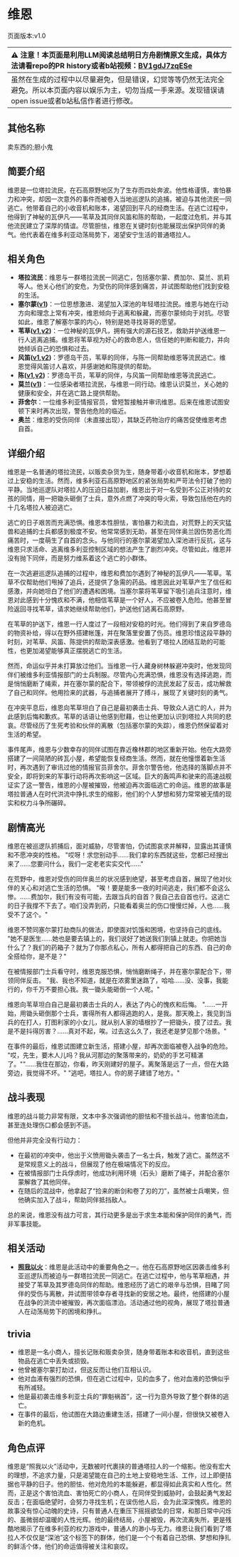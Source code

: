 # 维恩
页面版本:v1.0
 

| :warning: 注意！本页面是利用LLM阅读总结明日方舟剧情原文生成，具体方法请看repo的PR history或者b站视频：[BV1gdJ7zqESe](https://www.bilibili.com/video/BV1gdJ7zqESe/)         |
|:----------------------------|
| 虽然在生成的过程中以尽量避免，但是错误，幻觉等等仍然无法完全避免。所以本页面内容以娱乐为主，切勿当成一手来源。发现错误请open issue或者b站私信作者进行修改。|



## 其他名称
卖东西的;胆小鬼
## 简要介绍
维恩是一位塔拉流民，在石高原野地区为了生存而四处奔波。他性格谨慎，害怕暴力和冲突，却因一次意外的事件而被卷入当地巡逻队的追捕，被迫与其他流民一同逃亡。他带着自己的小收音机和账本，渴望回到平凡的经商生活。在逃亡过程中，他得到了神秘的瓦伊凡——苇草及其同伴风笛和陈的帮助，一起度过危机，并与其他流民建立了深厚的情谊。尽管胆怯，维恩在关键时刻也能展现出保护同伴的勇气。他代表着在维多利亚动荡局势下，渴望安宁生活的普通塔拉人。
## 相关角色
-   **塔拉流民**：维恩与一群塔拉流民一同逃亡，包括塞尔蒙、费加尔、莫兰、凯莉等人。他关心他们的安危，为受伤的同伴感到痛苦，并试图帮助他们找到安稳的生活。
-   **塞尔蒙([v1](extended_char_sai_er_meng.md))**：一位思想激进、渴望加入深池的年轻塔拉流民。维恩与她在行动方向和理念上常有冲突，维恩倾向于逃离和躲藏，而塞尔蒙倾向于对抗。尽管如此，维恩了解塞尔蒙的内心，特别是她寻找哥哥的愿望。
-   **苇草([v1](char_261_sddrag.md),[v2](../char_v3/char_261_sddrag.md))**：一位神秘的瓦伊凡，拥有强大的源石技艺，救助并护送维恩一行人逃离追捕。维恩将苇草视为好心的救命恩人，信任她的判断和能力，并向她倾诉自己的恐惧和过去。
-   **风笛([v1](char_222_bpipe.md),[v2](../char_v3/char_222_bpipe.md))**：罗德岛干员，苇草的同伴，与陈一同帮助维恩等流民逃亡。维恩觉得风笛讨人喜欢，并感谢她和陈提供的帮助。
-   **陈([v1](char_010_chen.md),[v2](../char_v3/char_010_chen.md))**：罗德岛干员，苇草的同伴，与风笛一同帮助维恩等流民逃亡。
-   **莫兰([v1](extended_char_mo_lan.md))**：一位感染者塔拉流民，与维恩一同行动。维恩认识莫兰，关心她的健康和安全，并在逃亡路上提供帮助。
-   **菲舍尔**：一位维多利亚情报官员，曾短暂接触并审讯维恩。后来在维恩试图安顿下来时再次出现，警告他危险的临近。
-   **奥兰**：维恩的受伤同伴（未直接出现），其缺乏药物治疗的痛苦促使维恩考虑自首。
## 详细介绍
维恩是一名普通的塔拉流民，以贩卖杂货为生，随身带着小收音机和账本，梦想着过上安稳的生活。然而，维多利亚石高原野地区的紧张局势和严苛法令打破了他的平静。当地巡逻队对塔拉人的压迫日益加剧，维恩出于对一名受到不公正对待的女孩的同情，用一把锄头砸倒了士兵，意外点燃了冲突的导火索，导致包括他在内的十几名塔拉人被迫逃亡。

逃亡的日子艰苦而充满恐惧。维恩本性胆怯，害怕暴力和流血，对荒野上的天灾猛兽和追捕的士兵都感到极度不安。他常常感到无助，甚至在同伴奥兰因伤势恶化而痛苦时，一度萌生了自首的念头。与他同行的塞尔蒙渴望加入深池进行反抗，这与维恩只求活命、逃离维多利亚控制区域的想法产生了剧烈冲突。尽管如此，维恩并没有抛下同伴，而是努力维系着这个逃亡的小群体。

在一次逃避巡逻队追捕的过程中，维恩和费加尔遇到了神秘的瓦伊凡——苇草。苇草不仅帮助他们甩掉了追兵，还提供了急需的药品。维恩因此对苇草产生了信任和感激，并向她坦白了他们的遭遇和困境。当塞尔蒙将苇草留下吸引追兵注意时，维恩对此感到十分愧疚和不满，他相信苇草是一个好人，不应被卷入危险。他甚至冒险返回寻找苇草，请求她继续帮助他们，护送他们逃离石高原野。

在苇草的护送下，维恩一行人度过了一段相对安稳的时光。他们得到了来自罗德岛的物资补给，得以在野外搭建帐篷，并在聚落里安置了伤员。维恩珍惜这段平静的时刻，对苇草、风笛、陈提供的帮助深表感激。他看到了塔拉人团结互助的可能性，也更加渴望能够真正摆脱逃亡的生活。

然而，命运似乎并未打算放过他们。当维恩一行人藏身树林躲避冲突时，他发现同伴们被维多利亚情报部门的士兵制服。尽管内心充满恐惧，维恩没有选择逃跑，而是悄悄磨断了绳索，并在塞尔蒙的配合下，带领被俘的流民发起了反击，成功解救了自己和同伴。他用捡来的武器，与追捕者展开了搏斗，展现了关键时刻的勇气。

在冲突平息后，维恩向苇草坦白了自己是最初袭击士兵、导致众人逃亡的人，并为此感到后悔和歉疚。苇草的话语让他感到慰藉，也让他更加认识到塔拉人共同的悲哀。尽管经历了生死考验和伙伴的离散（包括塞尔蒙的失踪），维恩仍然保留着对生活的希望。

事件尾声，维恩与少数幸存的同伴试图在靠近橡林郡的地区重新开始。他在大路旁搭建了一间简陋的砖瓦小屋，希望能恢复经商生活。然而，就在他憧憬着新生活时，再次遇到了审讯过他的情报官员菲舍尔。菲舍尔警告他，他选择的落脚点并不安全，即将到来的军事行动将再次影响这一区域。巨大的轰鸣声和驶来的高速战舰证实了这一警告，维恩的小屋被摧毁，他被迫再次面临逃亡的命运。维恩的故事是塔拉普通人在时代洪流中挣扎求生的缩影，他们的个人梦想和努力常常被无情的现实和权力斗争所碾碎。
## 剧情高光
维恩在被巡逻队抓捕后，面对威胁，尽管害怕，仍试图哀求并解释，显露出其谨慎和不愿冲突的性格。
"哎呀！求您别动手......我们拿的东西就这些，您都已经搜出来了......您要问什么，我们一定老老实实交代......"

在荒野中，维恩对受伤的同伴奥兰的状况感到绝望，甚至考虑自首，展现了他对伙伴的关心和对逃亡生活的恐惧。
"唉！要是能多一夜的时间逃走，我们都不会这么惨。......费加尔，我们有没有可能，去跟当兵的自首？我自己去自首也行。这逃亡的日子我撑不下去了。咱们没弄到药，只能看着奥兰的伤口慢慢烂掉，人也......我受不了这个。"

维恩不赞同塞尔蒙打劫商队的做法，即使面对饥饿和困境，也坚持自己的底线。
"她不是医生......她也是要去镇上的，我们说好了她送我们到镇上就走。你把她当什么了？我们的药箱子？就为了你那点私心，所有人都得把自己的东西、自己的命全搭给你，是不是？"

在被情报部门士兵看守时，维恩克服恐惧，悄悄磨断绳子，并在塞尔蒙配合下，带领同伴反击。
"我、我也不知道，就是在浓雾里迷路了，哈哈......没、没事，我能行的，你千万不要担心我。我一锄头能砸倒一个人呢。"

维恩向苇草坦白自己是最初袭击士兵的人，表达了内心的愧疚和后悔。
"......一开始，用锄头砸倒那个士兵，害得所有人都得逃跑的人，是我。那天晚上，我见到当兵的在打人，打图利家的小女儿，就从别人家的墙根抄了一把锄头，摸了过去。我是不是抖得厉害？......真对不起，唉。过去这么久了，我还老是梦见那个场景。"

在事件的最后，维恩试图建立新生活，搭建小屋，却再次面临被卷入战争的危险。
"哎，先生，要木人儿吗？我从河那边的聚落带来的，奶奶的手艺可精湛了。""......我住在那边，你看，昨天刚建好的屋子。离聚落是远了一点，但在大路旁边，我觉得不坏。"
"逃吧，塔拉人。你的房子建错了地方。"
## 战斗表现
维恩的战斗能力非常有限，文本中多次强调他的胆怯和不擅长战斗。他害怕流血，甚至连处理伤口都会感到不适。

但他并非完全没有行动力：
-   在最初的冲突中，他出于义愤用锄头袭击了一名士兵，触发了逃亡。虽然这不是常规意义上的战斗，但展现了他在极端情况下的反应。
-   在被情报部门士兵俘虏时，他成功利用环境（石头）磨断了绳子，并配合塞尔蒙解救了其他同伴。
-   在随后的混战中，他拿起了“捡来的断剑和卷了刃的刀”，虽然被士兵嘲笑，但他确实加入了战斗，帮助同伴抵挡敌人。

总的来说，维恩没有战力可言，其行动更多是出于求生本能和保护同伴的勇气，而非军事技能。
## 相关活动
-   **[照我以火](../stories/act22side.md)**：维恩是此活动中的重要角色之一。他在石高原野地区因袭击维多利亚巡逻队而被迫与一群塔拉流民一同逃亡。在逃亡过程中，他与苇草相遇，并接受了苇草及其罗德岛同伴的帮助。维恩经历了逃亡的艰辛与恐惧，目睹了同伴的受伤与离散，并试图带领幸存者寻找新的安居之地。最终，他搭建的小屋在战争的洪流中被摧毁，再次面临漂泊。活动通过他的视角，展现了塔拉普通人在动荡局势下的困境和挣扎。
## trivia
-   维恩是一名小商人，擅长记账和贩卖杂货，随身带着账本和收音机，直到这些物品在逃亡中丢失或损毁。
-   他曾被塞尔蒙打劫过，但这反而让他们互相认识。
-   他对血液有强烈的恐惧，但在逃亡过程中，见的血多了，他对血液的恐惧似乎有所减轻。
-   他是最初袭击维多利亚士兵的“罪魁祸首”，这一行为意外导致了整个群体的逃亡。
-   在事件的最后，他试图在大路边重建生活，搭建了一间小屋，但很快又被卷入新的危机。
## 角色点评
维恩是“照我以火”活动中，无数被时代裹挟的普通塔拉人的一个缩影。他没有宏大的理想，不追求力量，只是渴望能在自己的土地上安稳地生活、工作，过上即便拮据也平静的日子。他的胆怯、他对危险的本能躲避，都显得如此真实和人性化。然而，正是这个害怕流血、害怕死亡的小商人，在同伴受到威胁时，会鼓起勇气发起反击；在面临绝望时，会努力寻找生机；在误伤他人后，会为此深深愧疚。维恩的故事没有惊心动魄的史诗，只有普通人在重压下摇摇欲坠的日常，和那日常中闪烁的、虽微弱却温暖的人性光辉。他的最终结局，小屋被毁，再次流离失所，更是残酷地揭示了在维多利亚的权力游戏中，普通人的渺小与无力。维恩让我们看到了塔拉人不仅仅是“深池”这个标签下的群体，他们是一个个有着自己恐惧、梦想和挣扎的鲜活个体，他们的命运值得被关注和哀叹。